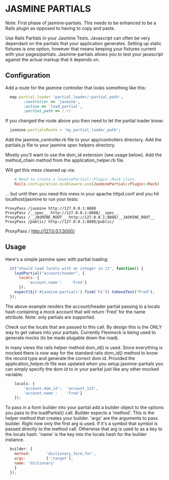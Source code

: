 JASMINE PARTIALS
================

Note: First phase of jasmine-partials. This needs to be enhanced to be a Rails plugin as
opposed to having to copy and paste.

Use Rails Partials in your Jasmine Tests. Javascript can often be very dependant on the
partials that your application generates. Setting up static fixtures is one option, however
that means keeping your fixtures current with your pages/partials. Jasmine-partials allows you
to test your javascript against the actual markup that it depends on.

Configuration
-------------

Add a route for the jasmine controller that looks something like this:

``` ruby
  map.partial_loader 'partial_loader/:partial_path',
        :controller => 'jasmine',
        :action => 'load_partial',
        :partial_path => /.+/
```

If you changed the route above you then need to let the partial loader know:

``` javascript
  jasmine.partialsRoute = 'my_partial_loader_path';
```

Add the jasmine_controller.rb file to your app/controllers directory.
Add the partials.js file to your jasmine spec helpers directory.

Mostly you'll want to use the dom_id extension (see usage below). Add the method_chain method
from the application_helper.rb file.

Will get this mess cleaned up via:

``` ruby
    # Need to create a JasminePartial::Plugin::Rack class.
    Rails.configuration.middleware.use(JasminePartial::Plugin::Rack)
```  

... but until then you need this mess in your apache httpd.conf and you hit localhost/jasmine
to run your tests:

```
ProxyPass /jasmine http://127.0.0.1:8888
ProxyPass /__spec__ http://127.0.0.1:8888/__spec__
ProxyPass /__JASMINE_ROOT__ http://127.0.0.1:8888/__JASMINE_ROOT__
ProxyPass /public/ http://127.0.0.1:8888/public/
```

ProxyPass / http://127.0.0.1:3000/


Usage
-----

Here's a simple jasmine spec with partial loading:

``` javascript
  it("should load locals with an integer in it", function() {
    loadPartial("account/header", {
      locals: {
          'account.name':    'Fred'}
      });
    expect($j('#jasmine-partials').find('h1')).toHaveText("Fred");
  });
```

The above example renders the account/header partial passing in a locals hash containing
a mock account that will return 'Fred' for the name attribute. Note: only partials are supported.

Check out the locals that are passed to this call. By design this is the ONLY way to get values
into your partials. Currently Flexmock is being used to generate mocks (to be made plugable down
the road).

In many views the rails helper method dom_id() is used. Since everything is mocked there
is now way for the standard rails dom_id() method to know the record type and generate the
correct dom id. Provided the application_helper.rb file was updated when you setup jasmine-partials
you can simply specify the dom id to in your parital just like any other mocked variable:

``` javascript
    locals: {
        'account.dom_id':  'account_123',
        'account.name':    'Fred'}
    });
```

To pass in a form builder into your partial add a builder object to the options you pass
to the loadPartial() call. Builder expects a 'method'. This is the helper method that
creates your builder. 'args' are the arguments to pass builder. Right now only the first
arg is used. If it's a symbol that symbol is passed directly to the method call. Otherwise
that arg is used to as a key to the locals hash. 'name' is the key into the locals hash
for the builder instance.

``` javascript
  builder: {
    method:       'dictionary_form_for',
    args:         [':target'],
    name: 'dictionary'
    }
  });
```
